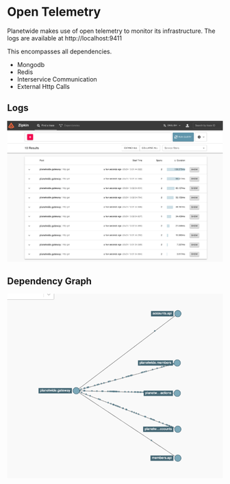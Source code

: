 # Open Telemetry

Planetwide makes use of open telemetry to monitor its infrastructure.  The logs are available at http://localhost:9411

This encompasses all dependencies.
* Mongodb
* Redis
* Interservice Communication
* External Http Calls

## Logs
![Zipkin logs](images/zipkin-logs.png "Zipkin logs")

## Dependency Graph
![Dependency Graph](images/zipkin-graph.png "Dependency Graph")
